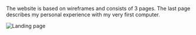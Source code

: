 The website is based on wireframes and consists of 3 pages. 
The last page describes my personal experience with my very first computer.

<img src="https://user-images.githubusercontent.com/78381060/139581307-6fdcbe3d-20d8-460a-ac2a-f87683eabc3b.jpg" alt="Landing page"/>
